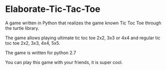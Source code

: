 # Elaborate-Tic-Tac-Toe

A game written in Python that realizes the game known Tic Toc Toe through the turtle library.

The game allows playing ultimate tic toc toe 2x2, 3x3 or 4x4 and regular tic toc toe 2x2, 3x3, 4x4, 5x5.

The game is written for python 2.7

You can play this game with your friends, it is super cool.
